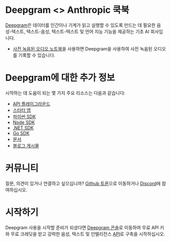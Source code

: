 # Deepgram <> Anthropic 쿡북

[Deepgram](https://deepgram.com/)은 데이터를 인간이나 기계가 읽고 실행할 수 있도록 만드는 데 필요한 음성-텍스트, 텍스트-음성, 텍스트-텍스트 및 언어 지능 기능을 제공하는 기초 AI 회사입니다.

* [사전 녹음된 오디오 노트북](./prerecorded_audio.ipynb)을 사용하면 Deepgram을 사용하여 사전 녹음된 오디오를 기록할 수 있습니다.

# Deepgram에 대한 추가 정보

시작하는 데 도움이 되는 몇 가지 주요 리소스는 다음과 같습니다:
- [API 플레이그라운드](https://playground.deepgram.com/)
- [스타터 앱](https://github.com/deepgram-starters)
- [파이썬 SDK](https://github.com/deepgram/deepgram-python-sdk)
- [Node SDK](https://github.com/deepgram/deepgram-node-sdk)
- [.NET SDK](https://github.com/deepgram/deepgram-dotnet-sdk)
- [Go SDK](https://github.com/deepgram/deepgram-go-sdk)
- [문서](https://developers.deepgram.com/documentation/)
- [블로그 게시물](https://deepgram.com/learn)

 # 커뮤니티

질문, 의견이 있거나 연결하고 싶으십니까? [Github 토론](https://github.com/orgs/deepgram/discussions)으로 이동하거나 [Discord](https://discord.com/invite/xWRaCDBtW4)에 참여하십시오.


# 시작하기

Deepgram 사용을 시작할 준비가 되셨다면 [Deepgram 콘솔](https://console.deepgram.com/signup)로 이동하여 무료 API 키와 무료 크레딧을 받고 강력한 음성, 텍스트 및 인텔리전스 [API](https://developers.deepgram.com/reference/)로 구축을 시작하십시오.

